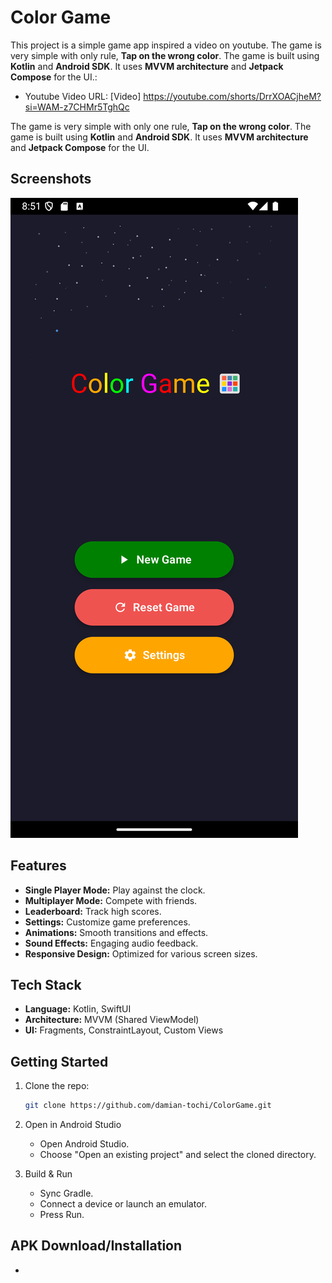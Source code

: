 # Color Game

This project is a simple game app inspired a video on youtube. The game is very simple with only rule, **Tap on the wrong color**. The game is built using **Kotlin** and **Android SDK**. It uses **MVVM architecture** and **Jetpack Compose** for the UI.:
- Youtube Video URL: [Video] https://youtube.com/shorts/DrrXOACjheM?si=WAM-z7CHMr5TghQc

The game is very simple with only one rule, **Tap on the wrong color**. 
The game is built using **Kotlin** and **Android SDK**. It uses **MVVM architecture** and **Jetpack Compose** for the UI.

## Screenshots
![Home Screen](screenshots/screenshot1.png)

[//]: # (![Screenshot 2]&#40;screenshots/screenshot2.png&#41;)

[//]: # (![Screenshot 3]&#40;screenshots/screenshot3.png&#41;)

## Features

- **Single Player Mode:** Play against the clock.
- **Multiplayer Mode:** Compete with friends.
- **Leaderboard:** Track high scores.
- **Settings:** Customize game preferences.
- **Animations:** Smooth transitions and effects.
- **Sound Effects:** Engaging audio feedback.
- **Responsive Design:** Optimized for various screen sizes.


## Tech Stack

- **Language:** Kotlin, SwiftUI
- **Architecture:** MVVM (Shared ViewModel)
- **UI:** Fragments, ConstraintLayout, Custom Views


## Getting Started

1. Clone the repo:
   ```bash
   git clone https://github.com/damian-tochi/ColorGame.git

2. Open in Android Studio
   - Open Android Studio.
   - Choose "Open an existing project" and select the cloned directory.

3. Build & Run
   - Sync Gradle.
   - Connect a device or launch an emulator.
   - Press Run.


## APK Download/Installation
- 
